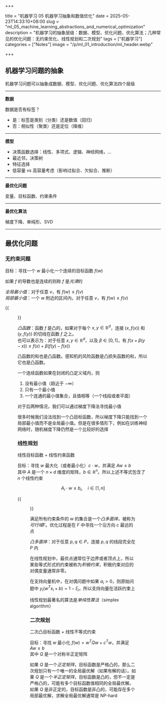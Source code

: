 +++

title = "机器学习 05 机器学习抽象和数值优化"
date = 2025-05-23T14:33:10+08:00
slug = "ml_05_machine_learning_abstractions_and_numerical_optimization"
description = "机器学习的抽象层级：数据、模型、优化问题、优化算法；几种常见的优化问题：无约束优化、线性规划和二次规划"
tags = ["机器学习"]
categories = ["Notes"]
image = "/p/ml_01_introduction/ml_header.webp"

+++

## 机器学习问题的抽象

机器学习问题可以抽象成数据、模型、优化问题、优化算法四个层级

---

**数据**

数据是否有标签？

- 是：标签是类别（分类）还是数值（回归）
- 否：相似性（聚类）还是定位（降维）

---

**模型**

- 决策函数选择：线性、多项式、逻辑、神经网络，...
- 最近邻，决策树
- 特征选择
- 低容量 vs 高容量考虑（影响过拟合、欠拟合、推断）

---

**最优化问题**

变量、目标函数、约束条件

---

**最优化算法**

梯度下降、单纯形、SVD

---

## 最优化问题

### 无约束问题

目标：寻找一个 $w$ 最小化一个连续的目标函数 $f(w)$

如果 $f$ 的导数也是连续的则称 $f$ 是*光滑*的

_全局最小值_：对于任意 $v$，有 $f(w) \le f(v)$  
_局部最小值_：一个 $w$ 附近的区间内，对于任意 $v$，有 $f(w)\le f(v)$

{{<figure src="bd8dc79dab48cd26c8f44288954b173a.png" title="全局最小值和局部最小值" width=400 >}}

_凸函数_：函数 $f$ 是凸的，如果对于每个 $x, y \in \mathbb{R}^d$，连接 $(x, f(x))$ 和 $(y, f(y))$ 的切线在函数 $f$ 之上。  
也可以表示为：对于任意 $x, y \in \mathbb{R}^d$，以及 $\beta \in [0, 1]$，有 $f(x + \beta(y - x)) \le f(x) + \beta (f(y) - f(x))$

凸函数的和也是凸函数。感知机的风险函数是凸损失函数的和，所以它也是凸函数。

一个连续函数如果在封闭的凸定义域内，则

1. 没有最小值（趋近于 $-\infty$）
2. 只有一个最小值
3. 一个连通的最小值集合，且值相等（一个线段或者平面）

对于后两种情况，我们可以通过梯度下降法寻找最小值

很多时候我们没法找到一个凸目标函数，所以梯度下降只能找到一个局部最小值而不是全局最小值。但是在很多情形下，例如在训练神经网络时，随机梯度下降仍然是一个比较好的选择

### 线性规划

线性目标函数 + 线性约束函数

目标：寻找 $w$ 最大化（或者最小化）$c \cdot w$，并满足 $Aw \le b$  
其中 $A$ 是一个 $n \times d$ 维度的矩阵，$b \in \mathbb{R}^n$。所以上述不等式包含了 $n$ 个线性约束

$$A_i \cdot w \le b_i, \quad i \in [1, n]$$

{{<figure src="dc81dbe98ddeaa023a6b39498a59a4f0.png" title="线性规划" width=800 >}}

满足所有约束条件的 $w$ 的集合是一个*凸多面体*，被称为*可行域*$F$。优化过程是在 $F$ 中寻找一个沿方向 $c$ 最远的点

_凸多面体_：对于任意 $p,q \in P$，连接 $p,q$ 的线段完全在 $P$ 内

在线性规划中，最优点通常位于边界或者顶点上，所以某些等式形式的约束被称为*积极约束*，积极约束对应的对偶变量通常非零。

在支持向量机中，在对偶问题中如果 $a_i > 0$，则原始问题中 $y_i (w^T x_i + b) = 1 - \xi_i$，所以支持向量在活跃约束上

线性规划最著名的算法是*单纯性算法*（simplex algorithm）

### 二次规划

二次凸目标函数 + 线性不等式约束

目标：寻找 $w$ 最小化 $f(w) = w^T Q w + c^T w$，并满足 $Aw \le b$  
其中 $Q$ 是一个对称半正定矩阵

如果 $Q$ 是一个*正定矩阵*，目标函数是严格凸的，那么二次规划只有一个唯一的全局最优解（如果有解的话）。如果 $Q$ 是一个*半正定矩阵*，目标函数是凸的，但不一定是严格凸的，可能有多个目标函数值相同的全局最优解。如果 $Q$ 是非正定的，目标函数是非凸的，可能存在多个局部最优解，求解全局最优解通常是 NP-hard

